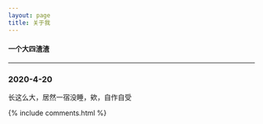 ```yaml
---
layout: page
title: 关于我
---
```


#### 一个大四渣渣

------

### 2020-4-20
长这么大，居然一宿没睡，欸，自作自受

{% include comments.html %}
